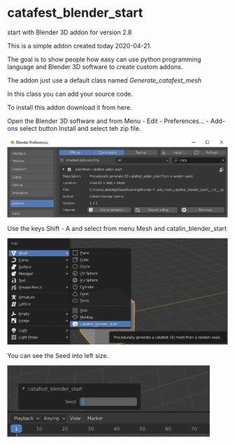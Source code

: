 # catafest_blender_start
start with Blender 3D addon for version 2.8

This is a simple addon created today 2020-04-21.

The goal is to show people how easy can use python programming language and Blender 3D software to create custom addons.

The addon just use a default class named *Generate_catafest_mesh*

In this class you can add your source code.

To install this addon download it from here.

Open the Blender 3D software and from Menu - Edit - Preferences... - Add-ons select button Install and select teh zip file.

![Install addon](catafest_addon_start_install.png)

Use the keys Shift - A and select from menu Mesh and catalin_blender_start

![Use the addon](catafest_addon_start_use.png)

You can see the Seed into left size.

![Seed output](catafest_addon_start_seed_input.png)
